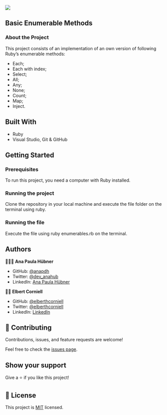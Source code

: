 
![](https://img.shields.io/badge/Microverse-blueviolet)


## Basic Enumerable Methods

### About the Project

This project consists of an implementation of an own version of following Ruby’s enumerable methods:

- Each;
- Each with index;
- Select;
- All;
- Any;
- None;
- Count;
- Map;
- Inject.


## Built With

- Ruby
- Visual Studio, Git & GitHub


## Getting Started

### Prerequisites
To run this project, you need a computer with Ruby installed.

### Running the project
Clone the repository in your local machine and execute the file folder on the terminal using ruby.

### Running the file
Execute the file using ruby enumerables.rb on the terminal.


## Authors

👩🏼‍💻 **Ana Paula Hübner**

- GitHub: [@anapdh](https://github.com/anapdh)
- Twitter: [@dev_anahub](https://twitter.com/dev_anahub)
- LinkedIn: [Ana Paula Hübner](https://www.linkedin.com/in/anapdh)

👨‍💻 **Elbert Corniell**

- GitHub: [@elberthcorniell](https://github.com/elberthcorniell)
- Twitter: [@elberthcorniell](https://twitter.com/elberthcorniell)
- LinkedIn: [LinkedIn](https://www.linkedin.com/in/elbert-corniell-989183159/)


## 🤝 Contributing

Contributions, issues, and feature requests are welcome!

Feel free to check the [issues page](https://github.com/anapdh/enumerable-methods/issues).


## Show your support

Give a ⭐️ if you like this project!


## 📝 License

This project is [MIT](./LICENSE) licensed.
